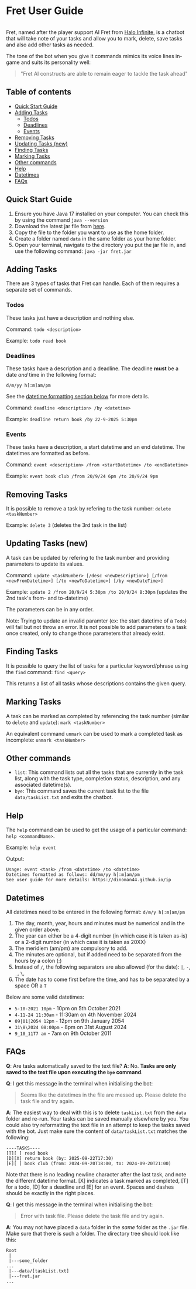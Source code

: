 # Fret User Guide

<img src=''>

Fret, named after the player support AI Fret from [Halo Infinite](https://www.halopedia.org/FRET), is a chatbot that will take note of your tasks and allow you to mark, delete, save tasks and also add other tasks as needed.

The tone of the bot when you give it commands mimics its voice lines in-game and suits its personality well:
> "Fret AI constructs are able to remain eager to tackle the task ahead"

## Table of contents
 * [Quick Start Guide](#quick-start-guide)
 * [Adding Tasks](#adding-tasks)
    * [Todos](#todos)
    * [Deadlines](#deadlines)
    * [Events](#events)
 * [Removing Tasks](#removing-tasks)
 * [Updating Tasks (new)](#updating-tasks-new)
 * [Finding Tasks](#finding-tasks)
 * [Marking Tasks](#marking-tasks)
 * [Other commands](#other-commands)
 * [Help](#help)
 * [Datetimes](#datetimes)
 * [FAQs](#faqs)

## Quick Start Guide
1. Ensure you have Java 17 installed on your computer. You can check this by using the command `java --version`
2. Download the latest jar file from [here]().
3. Copy the file to the folder you want to use as the home folder.
4. Create a folder named `data` in the same folder as your home folder.
5. Open your terminal, navigate to the directory you put the jar file in, and use the following command: `java -jar fret.jar`

## Adding Tasks

There are 3 types of tasks that Fret can handle. Each of them requires a separate set of commands.

### Todos
These tasks just have a description and nothing else.

Command: `todo <description>`

Example: `todo read book`

### Deadlines
These tasks have a description and a deadline. The deadline **must** be a date _and_ time in the following format:

`d/m/yy h[:m]am/pm`

See the [datetime formatting section below](#datetimes) for more details.

Command: `deadline <description> /by <datetime>`

Example: `deadline return book /by 22-9-2025 5:30pm`

### Events
These tasks have a description, a start datetime and an end datetime. The datetimes are formatted as before.

Command: `event <description> /from <startDatetime> /to <endDatetime>`

Example: `event book club /from 20/9/24 6pm /to 20/9/24 9pm`

## Removing Tasks
It is possible to remove a task by refering to the task number: `delete <taskNumber>`

Example: `delete 3` (deletes the 3rd task in the list)

## Updating Tasks (new)
A task can be updated by refering to the task number and providing parameters to update its values.

Command: `update <taskNumber> [/desc <newDescription>] [/from <newFromDatetime>] [/to <newToDatetime>] [/by <newDateTime>]`

Example: `update 2 /from 20/9/24 5:30pm /to 20/9/24 8:30pm` (updates the 2nd task's from- and to-datetime)

The parameters can be in any order.

Note: Trying to update an invalid paramter (ex: the start datetime of a `Todo`) will fail but not throw an error. It is not possible to add parameters to a task once created, only to change those parameters that already exist.

## Finding Tasks
It is possible to query the list of tasks for a particular keyword/phrase using the `find` command: `find <query>`

This returns a list of all tasks whose descriptions contains the given query.

## Marking Tasks
A task can be marked as completed by referencing the task number (similar to `delete` and `update`): `mark <taskNumber>`

An equivalent command `unmark` can be used to mark a completed task as incomplete: `unmark <taskNumber>`

## Other commands
 * `list`: This command lists out all the tasks that are currently in the task list, along with the task type, completion status, description, and any associated datetime(s).
 * `bye`: This command saves the current task list to the file `data/taskList.txt` and exits the chatbot.

## Help
The `help` command can be used to get the usage of a particular command: `help <commandName>`.

Example: `help event`

Output:
```
Usage: event <task> /from <datetime> /to <datetime>
Datetimes formatted as follows: dd/mm/yy h[:m]am/pm
See user guide for more details: https://dinoman44.github.io/ip
```

## Datetimes
All datetimes need to be entered in the following format:
`d/m/y h[:m]am/pm`

1. The day, month, year, hours and minutes must be numerical and in the given order above.
2. The year can either be a 4-digit number (in which case it is taken as-is) or a 2-digit number (in which case it is taken as 20XX)
3. The meridiem (am/pm) are compulsory to add.
4. The minutes are optional, but if added need to be separated from the hours by a colon (:)
5. Instead of `/`, the following separators are also allowed (for the date): `|`, `-`, `_`, `\`, ` `
6. The date has to come first before the time, and has to be separated by a space OR a `T`

Below are some valid datetimes:
 * `5-10-2021 10pm` - 10pm on 5th October 2021
 * `4-11-24 11:30am` - 11:30am on 4th November 2024
 * `09|01|2054 12pm` - 12pm on 9th January 2054
 * `31\8\2024 08:00pm` - 8pm on 31st August 2024
 * `9_10_11T7 am` - 7am on 9th October 2011


## FAQs
**Q**: Are tasks automatically saved to the text file?
**A**: No. **Tasks are only saved to the text file upon executing the `bye` command**.

**Q**: I get this message in the terminal when initialising the bot:
> Seems like the datetimes in the file are messed up. Please delete the task file and try again.

**A**: The easiest way to deal with this is to delete `taskList.txt` from the `data` folder and re-run. Your tasks can be saved manually elsewhere by you. You could also try reformatting the text file in an attempt to keep the tasks saved with the bot. Just make sure the content of `data/taskList.txt` matches the following:
```
----TASKS----
[T][ ] read book
[D][X] return book (by: 2025-09-22T17:30)
[E][ ] book club (from: 2024-09-20T18:00, to: 2024-09-20T21:00)
```
Note that there is no leading newline character after the last task, and note the different datetime format. [X] indicates a task marked as completed, [T] for a todo, [D] for a deadline and [E] for an event. Spaces and dashes should be exactly in the right places.

**Q**: I get this message in the terminal when initialising the bot:
> Error with task file. Please delete the task file and try again.

**A**: You may not have placed a `data` folder in the _same_ folder as the `.jar` file. Make sure that there is such a folder. The directory tree should look like this:
```
Root
 |
 |---some_folder
...
 |---data/[taskList.txt]
 |---fret.jar
...
```